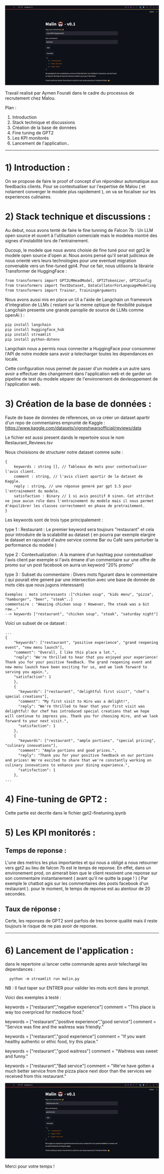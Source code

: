 ![Alt text](exemple_negatif.png)

Travail realisé par Aymen Fourati dans le cadre du processus de recrutement chez Malou.

Plan :

1) Introduction
2) Stack technique et discussions
3) Création de la base de données
4) Fine tuning de GPT2
5) Les KPI monitorés
6) Lancement de l'application..


----------------------------------------------------------------------------------

# 1) Introduction :

On se propose de faire le proof of concept d'un répondeur automatique aux feedbacks clients.
Pour se contextualiser sur l'expertise de Malou ( et notament converger le modele plus rapidement ), on va se focaliser sur les experiences culinaires. 


# 2) Stack technique et discussions :

Au debut, nous avons tenté de faire le fine tunning de Falcon 7b : Un LLM open source et ouvert à l'utilisation comerciale mais le modelea montré des signes d'instabilité lors de l'entrainement.

Ducoup, le modele que nous avons choisie de fine tuné pour est gpt2 le modele open source d'open ai. Nous avons pensé qu'il serait judicieux de nous orienté vers leurs technologies pour une eventuel migration convenable vers un fine-tuned gpt4. Pour ce fair, nous utilisons la librairie Transformer de HuggingFace : 

    from transformers import GPT2LMHeadModel, GPT2Tokenizer, GPT2Config
    from transformers import TextDataset, DataCollatorForLanguageModeling
    from transformers import Trainer, TrainingArguments

Nous avons aussi mis en place un UI a l'aide de Langchain un framework d'integration de LLMs ( restant sur la meme optique de flexibilité puisque Langchain presente une grande panoplie de source de LLMs comme openAi ) :

    pip install langchain
    pip install huggingface_hub
    pip install streamlit
    pip install python-dotenv

Langchain nous a permis nous connecter a HuggingFace pour consommer l'API de notre modele sans avoir a telecharger toutes les dependances en locale.

Cette configuration nous permet de passer d'un modele a un autre sans avoir a effectuer des changement dans l'application web et de garder un pipeline de test du modele séparer de l'environement de devleoppement de l'application web.


# 3) Création de la base de données :

Faute de base de données de réferences, on va créer un dataset apartir d'un repo de commentaires emprunté de Kaggle : https://www.kaggle.com/datasets/vigneshwarsofficial/reviews/data

Le fichier est aussi present dands le repertoire sous le nom Restaurant_Reviews.tsv

Nous choisisons de structurer notre dataset comme suite : 

    {
        keywords : string [], // Tableaux de mots pour contextualiser l'avis client.
        comment : string, // l'avis client apartir de la dataset de Kaggle.
        reply : string, // une réponse generé par gpt 3.5 pour l'entrainement du modele.
        satisfaction : Binary // 1 si avis positif 0 sinon. Cet attribut ne joue aucun role dans l'entrainement du modele mais il nous permet d'équilibrer les classes correctement en phase de pretraitement.
    }

Les keywords sont de trois type principalement : 

type 1 : Restaurant : Le premier keyword sera toujours "restaurant" et cela pour introduire de la scalabilité au dataset ( en pourra par exemple elargire le dataset en rajoutant d'autre service comme Bar ou Café sans perturber la performance du modele )

type 2 : Contextualization : A la maniere d'un hashtag pour contextualiser l'avis client par exemple si l'avis émane d'un commentaire sur une offre de promo sur un post facebook on aurra un keyword "20% promo" 

type 3 : Subset du commentaire : Divers mots figurant dans le commentaire ( qui pourait etre generé par une intersection avec une base de donnée de mots clés que nous jugons interessant)

    Exemples : mots interessants :["chicken soup", "kids menu", "pizza", "hamburger", "beer", "steak"..]
    commentaire : "Amazing chicken soup ! However, The steak was a bit raw.."
    --> keywords ["restaurant", "chicken soup", "steak", "saturday night"] 

Voici un subset de ce dataset :

    ...
    {
        "keywords": ["restaurant", "positive experience", "grand reopening event", "new menu launch"],
        "comment": "Overall, I like this place a lot.",
        "reply": "We're thrilled to hear that you enjoyed your experience! Thank you for your positive feedback. The grand reopening event and new menu launch have been exciting for us, and we look forward to serving you again.",
        "satisfaction": 1
        },
        {
          "keywords": ["restaurant", "delightful first visit", "chef's special creations"],
          "comment": "My first visit to Hiro was a delight!",
          "reply": "We're thrilled to hear that your first visit was delightful! Our chef has introduced special creations that we hope will continue to impress you. Thank you for choosing Hiro, and we look forward to your next visit.",
          "satisfaction": 1
        },
        {
          "keywords": ["restaurant", "ample portions", "special pricing", "culinary innovations"],
          "comment": "Ample portions and good prices.",
          "reply": "Thank you for your positive feedback on our portions and prices! We're excited to share that we're constantly working on culinary innovations to enhance your dining experience.",
          "satisfaction": 1
        },
    ...



# 4) Fine-tuning de GPT2 :

Cette partie est decrite dans le fichier gpt2-finetuning.ipynb

# 5) Les KPI monitorés :

## Temps de reponse :

 L'une des metrics les plus importantes et qui nous a obligé a nous retourner vers gpt2 au lieu de falcon 7b est le temps de reponse. En effet, dans un environement prod, on aimerait bien que le client resoivent une reponse sur son commentaire instantanement ( avant qu'il ne quitte la page ! ) ( Par exemple le chatbot agis sur les commentaires des posts facebook d'un restaurant ). pour le moment, le temps de reponse est au alentour de 20 secondes.

## Taux de réponse :

 Certe, les reponses de GPT2 sont parfois de tres bonne qualité mais il reste toujours le risque de ne pas avoir de reponse.



---------------------------------------------------------------------


# 6) Lancement de l'application :

dans le repertoire ui lancer cette commande apres avoir telechargé les dependances :


      python -m streamlit run malin.py


NB : Il faut taper sur ENTRER pour valider les mots ecrit dans le prompt.


Voici des exemples à testé :

keywords = ["restaurant","negative experience"]
comment = "This place is way too overpriced for mediocre food."

keywords = ["restaurant","positive experience","good service"]
comment = "Service was fine and the waitress was friendly."

keywords = ["restaurant","good experience"]
comment = "If you want healthy authentic or ethic food, try this place."

keywords = ["restaurant","good waitress"]
comment = "Waitress was sweet and funny."

keywords = ["restaurant","Bad service"]
comment = "We've have gotten a much better service from the pizza place next door than the services we received from this restaurant."



![Alt text](exemple_positif.png)


Merci pour votre temps ! 
